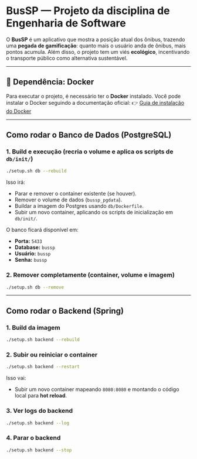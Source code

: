 # BusSP — Projeto da disciplina de Engenharia de Software

O **BusSP** é um aplicativo que mostra a posição atual dos ônibus, trazendo uma **pegada de gamificação**: quanto mais o usuário anda de ônibus, mais pontos acumula.
Além disso, o projeto tem um viés **ecológico**, incentivando o transporte público como alternativa sustentável.

---

## 🚀 Dependência: Docker

Para executar o projeto, é necessário ter o **Docker** instalado.
Você pode instalar o Docker seguindo a documentação oficial:
👉 [Guia de instalação do Docker](https://docs.docker.com/engine/install/)

---

## Como rodar o **Banco de Dados (PostgreSQL)**

### 1. Build e execução (recria o volume e aplica os scripts de `db/init/`)

```bash
./setup.sh db --rebuild
```

Isso irá:

* Parar e remover o container existente (se houver).
* Remover o volume de dados (`bussp_pgdata`).
* Buildar a imagem do Postgres usando `db/Dockerfile`.
* Subir um novo container, aplicando os scripts de inicialização em `db/init/`.

O banco ficará disponível em:

* **Porta:** `5433`
* **Database:** `bussp`
* **Usuário:** `bussp`
* **Senha:** `bussp`

### 2. Remover completamente (container, volume e imagem)

```bash
./setup.sh db --remove
```

---

## Como rodar o **Backend (Spring)**

### 1. Build da imagem

```bash
./setup.sh backend --rebuild
```

### 2. Subir ou reiniciar o container

```bash
./setup.sh backend --restart
```

Isso vai:

* Subir um novo container mapeando `8080:8080` e montando o código local para **hot reload**.

### 3. Ver logs do backend

```bash
./setup.sh backend --log
```

### 4. Parar o backend

```bash
./setup.sh backend --stop
```
